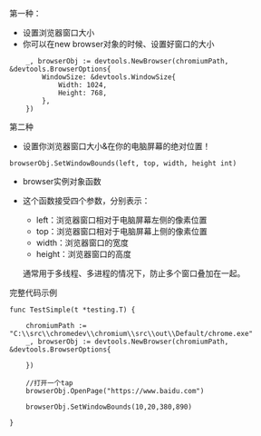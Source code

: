 第一种：

- 设置浏览器窗口大小
- 你可以在new browser对象的时候、设置好窗口的大小

```
	_, browserObj := devtools.NewBrowser(chromiumPath, &devtools.BrowserOptions{
		WindowSize: &devtools.WindowSize{
			Width: 1024,
			Height: 768,
		},
	})
```



第二种

- 设置你浏览器窗口大小&在你的电脑屏幕的绝对位置！

```
browserObj.SetWindowBounds(left, top, width, height int)
```

- browser实例对象函数

- 这个函数接受四个参数，分别表示：

  - left：浏览器窗口相对于电脑屏幕左侧的像素位置
  - top：浏览器窗口相对于电脑屏幕上侧的像素位置
  - width：浏览器窗口的宽度
  - height：浏览器窗口的高度

  通常用于多线程、多进程的情况下，防止多个窗口叠加在一起。





完整代码示例

```
func TestSimple(t *testing.T) {

	chromiumPath := "C:\\src\\chromedev\\chromium\\src\\out\\Default/chrome.exe"
	_, browserObj := devtools.NewBrowser(chromiumPath, &devtools.BrowserOptions{
		
	})

	//打开一个tap
	browserObj.OpenPage("https://www.baidu.com")
	
	browserObj.SetWindowBounds(10,20,380,890)
	
}
```

